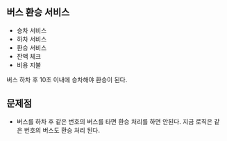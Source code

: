 버스 환승 서비스
-
  - 승차 서비스
  - 하차 서비스
  - 환승 서비스
  - 잔액 체크
  - 비용 지불

버스 하차 후 10초 이내에 승차해야 환승이 된다.


문제점
-
- 버스를 하차 후 같은 번호의 버스를 타면 환승 처리를 하면 안된다. 지금 로직은 같은 번호의 버스도 환승 처리 된다.
